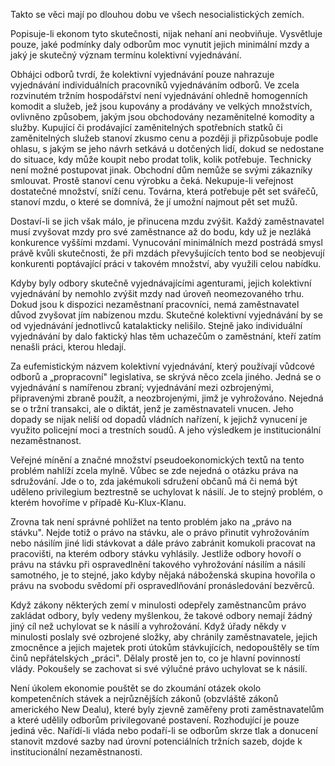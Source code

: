 Takto se věci mají po dlouhou dobu ve všech nesocialistických zemích.

Popisuje-li ekonom tyto skutečnosti, nijak nehaní ani neobviňuje. Vysvětluje pouze, jaké podmínky daly odborům moc vynutit jejich minimální mzdy a jaký je skutečný význam termínu kolektivní vyjednávání.

Obhájci odborů tvrdí, že kolektivní vyjednávání pouze nahrazuje vyjednávání individuálních pracovníků vyjednáváním odborů. Ve zcela rozvinutém tržním hospodářství není vyjednávání ohledně homogenních komodit a služeb, jež jsou kupovány a prodávány ve velkých množstvích, ovlivněno způsobem, jakým jsou obchodovány nezaměnitelné komodity a služby. Kupující či prodávající zaměnitelných spotřebních statků či zaměnitelných služeb stanoví zkusmo cenu a později ji přizpůsobuje podle ohlasu, s jakým se jeho návrh setkává u dotčených lidí, dokud se nedostane do situace, kdy může koupit nebo prodat tolik, kolik potřebuje. Technicky není možné postupovat jinak. Obchodní dům nemůže se svými zákazníky smlouvat. Prostě stanoví cenu výrobku a čeká. Nekupuje-li veřejnost dostatečné množství, sníží cenu. Továrna, která potřebuje pět set svářečů, stanoví mzdu, o které se domnívá, že jí umožní najmout pět set mužů.

Dostaví-li se jich však málo, je přinucena mzdu zvýšit. Každý zaměstnavatel musí zvyšovat mzdy pro své zaměstnance až do bodu, kdy už je nezláká konkurence vyššími mzdami. Vynucování minimálních mezd postrádá smysl právě kvůli skutečnosti, že při mzdách převyšujících tento bod se neobjevují konkurenti poptávající práci v takovém množství, aby využili celou nabídku.

Kdyby byly odbory skutečně vyjednávajícími agenturami, jejich kolektivní vyjednávání by nemohlo zvýšit mzdy nad úroveň neomezovaného trhu. Dokud jsou k dispozici nezaměstnaní pracovníci, nemá zaměstnavatel důvod zvyšovat jím nabízenou mzdu. Skutečné kolektivní vyjednávání by se od vyjednávání jednotlivců katalakticky nelišilo. Stejně jako individuální vyjednávání by dalo faktický hlas těm uchazečům o zaměstnání, kteří zatím nenašli práci, kterou hledají.

Za eufemistickým názvem kolektivní vyjednávání, který používají vůdcové odborů a „propracovní" legislativa, se skrývá něco zcela jiného. Jedná se o vyjednávání s namířenou zbraní; vyjednávání mezi ozbrojenými, připravenými zbraně použít, a neozbrojenými, jimž je vyhrožováno. Nejedná se o tržní transakci, ale o diktát, jenž je zaměstnavateli vnucen. Jeho dopady se nijak neliší od dopadů vládních nařízení, k jejichž vynucení je využito policejní moci a trestních soudů. A jeho výsledkem je institucionální nezaměstnanost.

Veřejné mínění a značné množství pseudoekonomických textů na tento problém nahlíží zcela mylně. Vůbec se zde nejedná o otázku práva na sdružování. Jde o to, zda jakémukoli sdružení občanů má či nemá být uděleno privilegium beztrestně se uchylovat k násilí. Je to stejný problém, o kterém hovoříme v případě Ku-Klux-Klanu.

Zrovna tak není správné pohlížet na tento problém jako na „právo na stávku". Nejde totiž o právo na stávku, ale o právo přinutit vyhrožováním nebo násilím jiné lidi stávkovat a dále právo zabránit komukoli pracovat na pracovišti, na kterém odbory stávku vyhlásily. Jestliže odbory hovoří o právu na stávku při ospravedlnění takového vyhrožování násilím a násilí samotného, je to stejné, jako kdyby nějaká náboženská skupina hovořila o právu na svobodu svědomí při ospravedlňování pronásledování bezvěrců.

Když zákony některých zemí v minulosti odepřely zaměstnancům právo zakládat odbory, byly vedeny myšlenkou, že takové odbory nemají žádný jiný cíl než uchylovat se k násilí a vyhrožování. Když úřady někdy v minulosti poslaly své ozbrojené složky, aby chránily zaměstnavatele, jejich zmocněnce a jejich majetek proti útokům stávkujících, nedopouštěly se tím činů nepřátelských „práci". Dělaly prostě jen to, co je hlavní povinností vlády. Pokoušely se zachovat si své výlučné právo uchylovat se k násilí.

Není úkolem ekonomie pouštět se do zkoumání otázek okolo kompetenčních stávek a nejrůznějších zákonů (obzvláště zákonů amerického New Dealu), které byly zjevně zaměřeny proti zaměstnavatelům a které udělily odborům privilegované postavení. Rozhodující je pouze jediná věc. Nařídí-li vláda nebo podaří-li se odborům skrze tlak a donucení stanovit mzdové sazby nad úrovní potenciálních tržních sazeb, dojde k institucionální nezaměstnanosti.